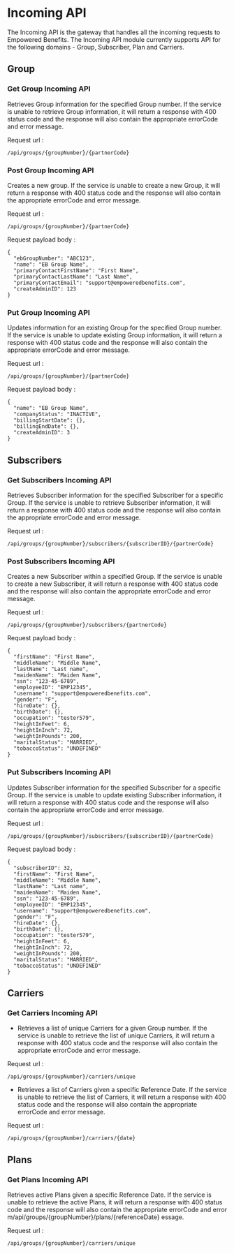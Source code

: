 # Incoming API

The Incoming API is the gateway that handles all the incoming requests to Empowered Benefits. The Incoming API module currently supports API for the following domains -  Group, Subscriber, Plan and Carriers.

## Group

### Get Group Incoming API

Retrieves Group information for the specified Group number. If the service is unable to retrieve Group information, it will return a response with 400 status code and the response will also contain the appropriate errorCode and error message.

Request url :
```
/api/groups/{groupNumber}/{partnerCode}
```

### Post Group Incoming API

Creates a new group. If the service is unable to create a new Group, it will return a response with 400 status code and the response will also contain the appropriate errorCode and error message.

Request url :
```
/api/groups/{groupNumber}/{partnerCode}
```

Request payload body :

```
{
  "ebGroupNumber": "ABC123",
  "name": "EB Group Name",
  "primaryContactFirstName": "First Name",
  "primaryContactLastName": "Last Name",
  "primaryContactEmail": "support@empoweredbenefits.com",
  "createAdminID": 123
}
```

### Put Group Incoming API

 Updates information for an existing Group for the specified Group number. If the service is unable to update existing Group information, it will return a response with 400 status code and the response will also contain the appropriate errorCode and error message.

Request url :
```
/api/groups/{groupNumber}/{partnerCode}

```

Request payload body :

```
{
  "name": "EB Group Name",
  "companyStatus": "INACTIVE",
  "billingStartDate": {},
  "billingEndDate": {},
  "createAdminID": 3
}
```

## Subscribers

### Get Subscribers Incoming API

 Retrieves Subscriber information for the specified Subscriber for a specific Group. If the service is unable to retrieve Subscriber information, it will return a response with 400 status code and the response will also contain the appropriate errorCode and error message.

Request url :
```
/api/groups/{groupNumber}/subscribers/{subscriberID}/{partnerCode}

```
### Post Subscribers Incoming API

Creates a new Subscriber within a specified Group. If the service is unable to create a new Subscriber, it will return a response with 400 status code and the response will also contain the appropriate errorCode and error message.

Request url :
```
/api/groups/{groupNumber}/subscribers/{partnerCode}

```

Request payload body :

```
{
  "firstName": "First Name",
  "middleName": "Middle Name",
  "lastName": "Last name",
  "maidenName": "Maiden Name",
  "ssn": "123-45-6789",
  "employeeID": "EMP12345",
  "username": "support@empoweredbenefits.com",
  "gender": "F",
  "hireDate": {},
  "birthDate": {},
  "occupation": "tester579",
  "heightInFeet": 6,
  "heightInInch": 72,
  "weightInPounds": 200,
  "maritalStatus": "MARRIED",
  "tobaccoStatus": "UNDEFINED"
}
```

### Put Subscribers Incoming API

Updates Subscriber information for the specified Subscriber for a specific Group. If the service is unable to update existing Subscriber information, it will return a response with 400 status code and the response will also contain the appropriate errorCode and error message.

Request url :
```
/api/groups/{groupNumber}/subscribers/{subscriberID}/{partnerCode}

```

Request payload body :

```
{
  "subscriberID": 32,
  "firstName": "First Name",
  "middleName": "Middle Name",
  "lastName": "Last name",
  "maidenName": "Maiden Name",
  "ssn": "123-45-6789",
  "employeeID": "EMP12345",
  "username": "support@empoweredbenefits.com",
  "gender": "F",
  "hireDate": {},
  "birthDate": {},
  "occupation": "tester579",
  "heightInFeet": 6,
  "heightInInch": 72,
  "weightInPounds": 200,
  "maritalStatus": "MARRIED",
  "tobaccoStatus": "UNDEFINED"
}
```

## Carriers 

### Get Carriers Incoming API

* Retrieves a list of unique Carriers for a given Group number. If the service is unable to retrieve the list of unique Carriers, it will return a response with 400 status code and the response will also contain the appropriate errorCode and error message.

Request url :
```
/api/groups/{groupNumber}/carriers/unique

```
* Retrieves a list of Carriers given a specific Reference Date. If the service is unable to retrieve the list of Carriers, it will return a response with 400 status code and the response will also contain the appropriate errorCode and error message.

Request url :
```
/api/groups/{groupNumber}/carriers/{date}

```

## Plans

### Get Plans Incoming API

Retrieves active Plans given a specific Reference Date. If the service is unable to retrieve the active Plans, it will return a response with 400 status code and the response will also contain the appropriate errorCode and error m/api/groups/{groupNumber}/plans/{referenceDate}
essage.

Request url :
```
/api/groups/{groupNumber}/carriers/unique

```

